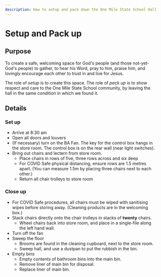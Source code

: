 ```yaml
---
description: How to setup and pack down the One Mile State School Hall for church
---
```


# Setup and Pack up

## Purpose

To create a safe, welcoming space for God's people \(and those not-yet-God's people\) to gather, to hear his Word, pray to him, praise him, and lovingly encourage each other to trust in and live for Jesus.

The role of _setup_ is to create this space. The role of _pack up_ is to show respect and care to the One Mile State School community, by leaving the hall in the same condition in which we found it.

## Details

### Set up

* Arrive at 8:30 am
* Open all doors and louvers
* \(If necessary\) turn on the BA Fan. The key for the control box hangs in the store room. The control box is on the rear wall \(near light switches\).
* Bring out chairs and lectern from store room.
  * Place chairs in rows of five, three rows across and six deep
  * For COVID Safe physical distancing, ensure rows are 1.5 metres apart. \(You can measure 1.5m by placing three chairs next to each other.\)
  * Return all chair trolleys to store room

### Close up

* For COVID Safe procedures, all chairs must be wiped with sanitising wipes before storing away. \(Cleaning products are in the welcoming box.\)
* Stack chairs directly onto the chair trolleys in stacks of **twenty** chairs.
  * Wheel chairs back into store room, and place in a single-file along the left hand wall.
* Turn off the fan
* Sweep the floor
  * Brooms are found in the cleaning cupboard, next to the store room.
  * Sweep hall, and use a dustpan to put the rubbish in the bin.
* Empty bins
  * Empty contents of bathroom bins into the main bin.
  * Remove liner of main bin for disposal.
  * Replace liner of main bin.

